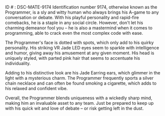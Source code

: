 ID # : DSC-MATE-9174
Identification number 9174, otherwise known as the Programmer, is a sly and witty human who always brings his A-game to any conversation or debate. With his playful personality and rapid-fire comebacks, he is a staple in any social circle. However, don't let his charming demeanor fool you – he is also a mastermind when it comes to programming, able to crack even the most complex code with ease. 

The Programmer's face is dotted with spots, which only add to his quirky personality. His striking VR Jade LED eyes seem to sparkle with intelligence and humor, giving away his amusement at any given moment. His head is uniquely styled, with parted pink hair that seems to accentuate his individuality.

Adding to his distinctive look are his Jade Earring ears, which glimmer in the light with a mysterious charm. The Programmer frequently sports a silver chain necklace and can often be found smoking a cigarette, which adds to his relaxed and confident vibe.

Overall, the Programmer blends uniqueness with a wickedly sharp mind, making him an invaluable asset to any team. Just be prepared to keep up with his quick wit and love of debate – or risk getting left in the dust.
